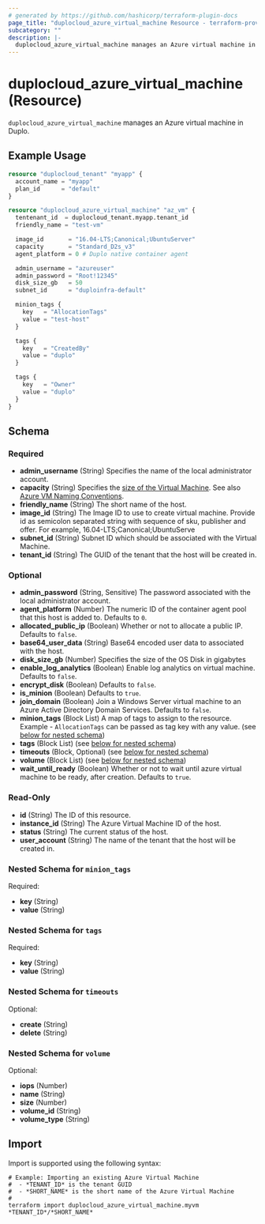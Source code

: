 ```yaml
---
# generated by https://github.com/hashicorp/terraform-plugin-docs
page_title: "duplocloud_azure_virtual_machine Resource - terraform-provider-duplocloud"
subcategory: ""
description: |-
  duplocloud_azure_virtual_machine manages an Azure virtual machine in Duplo.
---
```


# duplocloud_azure_virtual_machine (Resource)

`duplocloud_azure_virtual_machine` manages an Azure virtual machine in Duplo.

## Example Usage

```terraform
resource "duplocloud_tenant" "myapp" {
  account_name = "myapp"
  plan_id      = "default"
}

resource "duplocloud_azure_virtual_machine" "az_vm" {
  tentenant_id  = duplocloud_tenant.myapp.tenant_id
  friendly_name = "test-vm"

  image_id       = "16.04-LTS;Canonical;UbuntuServer"
  capacity       = "Standard_D2s_v3"
  agent_platform = 0 # Duplo native container agent

  admin_username = "azureuser"
  admin_password = "Root!12345"
  disk_size_gb   = 50
  subnet_id      = "duploinfra-default"

  minion_tags {
    key   = "AllocationTags"
    value = "test-host"
  }

  tags {
    key   = "CreatedBy"
    value = "duplo"
  }

  tags {
    key   = "Owner"
    value = "duplo"
  }
}
```

<!-- schema generated by tfplugindocs -->
## Schema

### Required

- **admin_username** (String) Specifies the name of the local administrator account.
- **capacity** (String) Specifies the [size of the Virtual Machine](https://docs.microsoft.com/azure/virtual-machines/sizes-general). See also [Azure VM Naming Conventions](https://docs.microsoft.com/azure/virtual-machines/vm-naming-conventions).
- **friendly_name** (String) The short name of the host.
- **image_id** (String) The Image ID to use to create virtual machine. Provide id as semicolon separated string with sequence of sku, publisher and offer. For example, 16.04-LTS;Canonical;UbuntuServe
- **subnet_id** (String) Subnet ID which should be associated with the Virtual Machine.
- **tenant_id** (String) The GUID of the tenant that the host will be created in.

### Optional

- **admin_password** (String, Sensitive) The password associated with the local administrator account.
- **agent_platform** (Number) The numeric ID of the container agent pool that this host is added to. Defaults to `0`.
- **allocated_public_ip** (Boolean) Whether or not to allocate a public IP. Defaults to `false`.
- **base64_user_data** (String) Base64 encoded user data to associated with the host.
- **disk_size_gb** (Number) Specifies the size of the OS Disk in gigabytes
- **enable_log_analytics** (Boolean) Enable log analytics on virtual machine. Defaults to `false`.
- **encrypt_disk** (Boolean) Defaults to `false`.
- **is_minion** (Boolean) Defaults to `true`.
- **join_domain** (Boolean) Join a Windows Server virtual machine to an Azure Active Directory Domain Services. Defaults to `false`.
- **minion_tags** (Block List) A map of tags to assign to the resource. Example - `AllocationTags` can be passed as tag key with any value. (see [below for nested schema](#nestedblock--minion_tags))
- **tags** (Block List) (see [below for nested schema](#nestedblock--tags))
- **timeouts** (Block, Optional) (see [below for nested schema](#nestedblock--timeouts))
- **volume** (Block List) (see [below for nested schema](#nestedblock--volume))
- **wait_until_ready** (Boolean) Whether or not to wait until azure virtual machine to be ready, after creation. Defaults to `true`.

### Read-Only

- **id** (String) The ID of this resource.
- **instance_id** (String) The Azure Virtual Machine ID of the host.
- **status** (String) The current status of the host.
- **user_account** (String) The name of the tenant that the host will be created in.

<a id="nestedblock--minion_tags"></a>
### Nested Schema for `minion_tags`

Required:

- **key** (String)
- **value** (String)


<a id="nestedblock--tags"></a>
### Nested Schema for `tags`

Required:

- **key** (String)
- **value** (String)


<a id="nestedblock--timeouts"></a>
### Nested Schema for `timeouts`

Optional:

- **create** (String)
- **delete** (String)


<a id="nestedblock--volume"></a>
### Nested Schema for `volume`

Optional:

- **iops** (Number)
- **name** (String)
- **size** (Number)
- **volume_id** (String)
- **volume_type** (String)

## Import

Import is supported using the following syntax:

```shell
# Example: Importing an existing Azure Virtual Machine
#  - *TENANT_ID* is the tenant GUID
#  - *SHORT_NAME* is the short name of the Azure Virtual Machine
#
terraform import duplocloud_azure_virtual_machine.myvm *TENANT_ID*/*SHORT_NAME*
```
